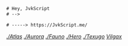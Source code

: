 ```diff
# Hey, JvkScript
# -->

# -----> https://JvkScript.me/
```

_[./Atlas](https://jvkScript.me/atlas) [./Aurora](https://jvkScript.me/aurora) [./Fauno](https://jvkScript.me/fauno) [./Hero](https://jvkScript.me/hero) [./Texugo](https://jvkScript.me/texugo) [Vilgax](https://jvkScript.me/vilgax)_

